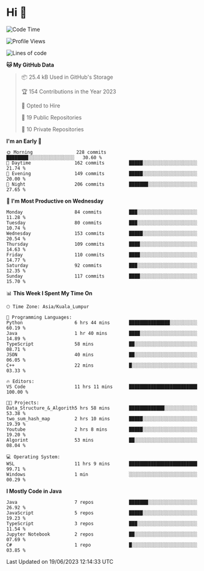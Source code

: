 <h1>Hi 👋</h1>

<!--START_SECTION:waka-->
![Code Time](http://img.shields.io/badge/Code%20Time-239%20hrs%2038%20mins-blue)

![Profile Views](http://img.shields.io/badge/Profile%20Views-29-blue)

![Lines of code](https://img.shields.io/badge/From%20Hello%20World%20I%27ve%20Written-660.2%20thousand%20lines%20of%20code-blue)

**🐱 My GitHub Data** 

> 📦 25.4 kB Used in GitHub's Storage 
 > 
> 🏆 154 Contributions in the Year 2023
 > 
> 💼 Opted to Hire
 > 
> 📜 19 Public Repositories 
 > 
> 🔑 10 Private Repositories 
 > 
**I'm an Early 🐤** 

```text
🌞 Morning                228 commits         ████████░░░░░░░░░░░░░░░░░   30.60 % 
🌆 Daytime                162 commits         █████░░░░░░░░░░░░░░░░░░░░   21.74 % 
🌃 Evening                149 commits         █████░░░░░░░░░░░░░░░░░░░░   20.00 % 
🌙 Night                  206 commits         ███████░░░░░░░░░░░░░░░░░░   27.65 % 
```
📅 **I'm Most Productive on Wednesday** 

```text
Monday                   84 commits          ███░░░░░░░░░░░░░░░░░░░░░░   11.28 % 
Tuesday                  80 commits          ███░░░░░░░░░░░░░░░░░░░░░░   10.74 % 
Wednesday                153 commits         █████░░░░░░░░░░░░░░░░░░░░   20.54 % 
Thursday                 109 commits         ████░░░░░░░░░░░░░░░░░░░░░   14.63 % 
Friday                   110 commits         ████░░░░░░░░░░░░░░░░░░░░░   14.77 % 
Saturday                 92 commits          ███░░░░░░░░░░░░░░░░░░░░░░   12.35 % 
Sunday                   117 commits         ████░░░░░░░░░░░░░░░░░░░░░   15.70 % 
```


📊 **This Week I Spent My Time On** 

```text
🕑︎ Time Zone: Asia/Kuala_Lumpur

💬 Programming Languages: 
Python                   6 hrs 44 mins       ███████████████░░░░░░░░░░   60.19 % 
Java                     1 hr 40 mins        ████░░░░░░░░░░░░░░░░░░░░░   14.89 % 
TypeScript               58 mins             ██░░░░░░░░░░░░░░░░░░░░░░░   08.71 % 
JSON                     40 mins             ██░░░░░░░░░░░░░░░░░░░░░░░   06.05 % 
C++                      22 mins             █░░░░░░░░░░░░░░░░░░░░░░░░   03.33 % 

🔥 Editors: 
VS Code                  11 hrs 11 mins      █████████████████████████   100.00 % 

🐱‍💻 Projects: 
Data_Structure_&_Algorith5 hrs 58 mins       █████████████░░░░░░░░░░░░   53.38 % 
two_sum_hash_map         2 hrs 10 mins       █████░░░░░░░░░░░░░░░░░░░░   19.39 % 
Youtube                  2 hrs 8 mins        █████░░░░░░░░░░░░░░░░░░░░   19.20 % 
Algorint                 53 mins             ██░░░░░░░░░░░░░░░░░░░░░░░   08.04 % 

💻 Operating System: 
WSL                      11 hrs 9 mins       █████████████████████████   99.71 % 
Windows                  1 min               ░░░░░░░░░░░░░░░░░░░░░░░░░   00.29 % 
```

**I Mostly Code in Java** 

```text
Java                     7 repos             ███████░░░░░░░░░░░░░░░░░░   26.92 % 
JavaScript               5 repos             █████░░░░░░░░░░░░░░░░░░░░   19.23 % 
TypeScript               3 repos             ███░░░░░░░░░░░░░░░░░░░░░░   11.54 % 
Jupyter Notebook         2 repos             ██░░░░░░░░░░░░░░░░░░░░░░░   07.69 % 
C#                       1 repo              █░░░░░░░░░░░░░░░░░░░░░░░░   03.85 % 
```




 Last Updated on 19/06/2023 12:14:33 UTC
<!--END_SECTION:waka-->
